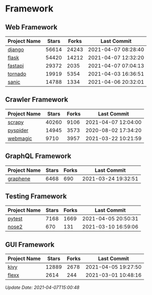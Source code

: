 # Framework

## Web Framework
| Project Name | Stars | Forks | Last Commit |
| ------------ | ----- | ----- | ----------- |
| [django](https://github.com/django/django) | 56614 | 24243 | 2021-04-07 08:28:40 |
| [flask](https://github.com/pallets/flask) | 54420 | 14212 | 2021-04-07 12:32:20 |
| [fastapi](https://github.com/tiangolo/fastapi) | 29372 | 2035 | 2021-04-07 07:04:13 |
| [tornado](https://github.com/tornadoweb/tornado) | 19919 | 5354 | 2021-04-03 16:36:51 |
| [sanic](https://github.com/sanic-org/sanic) | 14788 | 1334 | 2021-04-06 20:32:01 |

## Crawler Framework
| Project Name | Stars | Forks | Last Commit |
| ------------ | ----- | ----- | ----------- |
| [scrapy](https://github.com/scrapy/scrapy) | 40260 | 9106 | 2021-04-07 12:04:00 |
| [pyspider](https://github.com/binux/pyspider) | 14945 | 3573 | 2020-08-02 17:34:20 |
| [webmagic](https://github.com/code4craft/webmagic) | 9710 | 3957 | 2021-03-22 10:21:59 |

## GraphQL Framework
| Project Name | Stars | Forks | Last Commit |
| ------------ | ----- | ----- | ----------- |
| [graphene](https://github.com/graphql-python/graphene) | 6468 | 690 | 2021-03-24 19:32:51 |

## Testing Framework
| Project Name | Stars | Forks | Last Commit |
| ------------ | ----- | ----- | ----------- |
| [pytest](https://github.com/pytest-dev/pytest) | 7168 | 1669 | 2021-04-05 20:50:31 |
| [nose2](https://github.com/nose-devs/nose2) | 670 | 131 | 2021-03-10 16:59:06 |

## GUI Framework
| Project Name | Stars | Forks | Last Commit |
| ------------ | ----- | ----- | ----------- |
| [kivy](https://github.com/kivy/kivy) | 12889 | 2678 | 2021-04-05 19:27:50 |
| [flexx](https://github.com/flexxui/flexx) | 2614 | 244 | 2021-03-01 10:48:16 |

*Update Date: 2021-04-07T15:00:48*